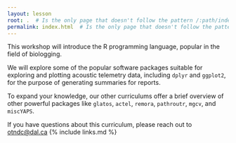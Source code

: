 ```yaml
---
layout: lesson
root: .  # Is the only page that doesn't follow the pattern /:path/index.html
permalink: index.html  # Is the only page that doesn't follow the pattern /:path/index.html
---
```


This workshop will introduce the R programming language, popular in the field of biologging.

We will explore some of the popular software packages suitable for exploring and plotting acoustic telemetry data, including `dplyr` and `ggplot2`, for the purpose of generating summaries for reports.

To expand your knowledge, our other curriculums offer a brief overview of other powerful packages like `glatos`, `actel`, `remora`, `pathroutr`, `mgcv`, and `miscYAPS`. 

If you have questions about this curriculum, please reach out to otndc@dal.ca
{% include links.md %}
